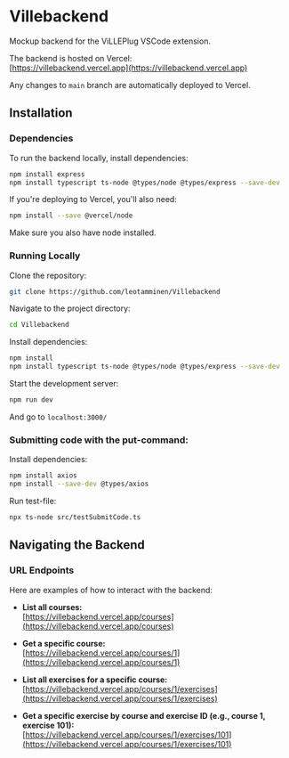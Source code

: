 # Villebackend

Mockup backend for the ViLLEPlug VSCode extension.

The backend is hosted on Vercel:  
[https://villebackend.vercel.app](https://villebackend.vercel.app)

Any changes to `main` branch are automatically deployed to Vercel.

## Installation

### Dependencies

To run the backend locally, install dependencies:

```bash
npm install express
npm install typescript ts-node @types/node @types/express --save-dev
```

If you're deploying to Vercel, you'll also need:

```bash
npm install --save @vercel/node
```

Make sure you also have node installed.

### Running Locally

Clone the repository:

```bash
git clone https://github.com/leotamminen/Villebackend
```

Navigate to the project directory:

```bash
cd Villebackend
```

Install dependencies:

```bash
npm install
npm install typescript ts-node @types/node @types/express --save-dev
```

Start the development server:

```bash
npm run dev
```

And go to `localhost:3000/`

### Submitting code with the put-command:

Install dependencies:

```bash
npm install axios
npm install --save-dev @types/axios
```

Run test-file:

```bash
npx ts-node src/testSubmitCode.ts
```

## Navigating the Backend

### URL Endpoints

Here are examples of how to interact with the backend:

- **List all courses:**  
  [https://villebackend.vercel.app/courses](https://villebackend.vercel.app/courses)

- **Get a specific course:**  
  [https://villebackend.vercel.app/courses/1](https://villebackend.vercel.app/courses/1)

- **List all exercises for a specific course:**  
  [https://villebackend.vercel.app/courses/1/exercises](https://villebackend.vercel.app/courses/1/exercises)

- **Get a specific exercise by course and exercise ID (e.g., course 1, exercise 101):**  
  [https://villebackend.vercel.app/courses/1/exercises/101](https://villebackend.vercel.app/courses/1/exercises/101)
